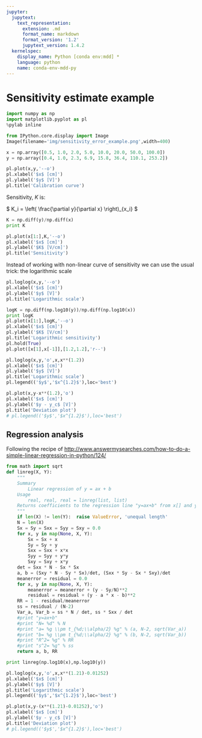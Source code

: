 ```yaml
---
jupyter:
  jupytext:
    text_representation:
      extension: .md
      format_name: markdown
      format_version: '1.2'
      jupytext_version: 1.4.2
  kernelspec:
    display_name: Python [conda env:mdd] *
    language: python
    name: conda-env-mdd-py
---
```


# Sensitivity estimate example

```python
import numpy as np
import matplotlib.pyplot as pl
%pylab inline

from IPython.core.display import Image 
Image(filename='img/sensitivity_error_example.png',width=400) 
```

```python
x = np.array([0.5, 1.0, 2.0, 5.0, 10.0, 20.0, 50.0, 100.0])
y = np.array([0.4, 1.0, 2.3, 6.9, 15.8, 36.4, 110.1, 253.2])
```

```python
pl.plot(x,y,'--o')
pl.xlabel('$x$ [cm]')
pl.ylabel('$y$ [V]')
pl.title('Calibration curve')
```

Sensitivity, $K$ is:

$ K_i  = \left( \frac{\partial y}{\partial x} \right)_{x_i} $

```python
K = np.diff(y)/np.diff(x)
print K
```

```python
pl.plot(x[1:],K,'--o')
pl.xlabel('$x$ [cm]')
pl.ylabel('$K$ [V/cm]')
pl.title('Sensitivity')
```

Instead of working with non-linear curve of sensitivity we can use the usual trick: the logarithmic scale

```python
pl.loglog(x,y,'--o')
pl.xlabel('$x$ [cm]')
pl.ylabel('$y$ [V]')
pl.title('Logarithmic scale')
```

```python
logK = np.diff(np.log10(y))/np.diff(np.log10(x))
print logK
pl.plot(x[1:],logK,'--o')
pl.xlabel('$x$ [cm]')
pl.ylabel('$K$ [V/cm]')
pl.title('Logarithmic sensitivity')
pl.hold(True)
pl.plot([x[1],x[-1]],[1.2,1.2],'r--')
```

```python
pl.loglog(x,y,'o',x,x**(1.2))
pl.xlabel('$x$ [cm]')
pl.ylabel('$y$ [V]')
pl.title('Logarithmic scale')
pl.legend(('$y$','$x^{1.2}$'),loc='best')
```

```python
pl.plot(x,y-x**(1.2),'o')
pl.xlabel('$x$ [cm]')
pl.ylabel('$y - y_c$ [V]')
pl.title('Deviation plot')
# pl.legend(('$y$','$x^{1.2}$'),loc='best')
```

## Regression analysis
Following the recipe of http://www.answermysearches.com/how-to-do-a-simple-linear-regression-in-python/124/

```python
from math import sqrt
def linreg(X, Y):
    """
    Summary
        Linear regression of y = ax + b
    Usage
        real, real, real = linreg(list, list)
    Returns coefficients to the regression line "y=ax+b" from x[] and y[], and R^2 Value
    """
    if len(X) != len(Y):  raise ValueError, 'unequal length'
    N = len(X)
    Sx = Sy = Sxx = Syy = Sxy = 0.0
    for x, y in map(None, X, Y):
        Sx = Sx + x
        Sy = Sy + y
        Sxx = Sxx + x*x
        Syy = Syy + y*y
        Sxy = Sxy + x*y
    det = Sxx * N - Sx * Sx
    a, b = (Sxy * N - Sy * Sx)/det, (Sxx * Sy - Sx * Sxy)/det
    meanerror = residual = 0.0
    for x, y in map(None, X, Y):
        meanerror = meanerror + (y - Sy/N)**2
        residual = residual + (y - a * x - b)**2
    RR = 1 - residual/meanerror
    ss = residual / (N-2)
    Var_a, Var_b = ss * N / det, ss * Sxx / det
    #print "y=ax+b"
    #print "N= %d" % N
    #print "a= %g \\pm t_{%d;\\alpha/2} %g" % (a, N-2, sqrt(Var_a))
    #print "b= %g \\pm t_{%d;\\alpha/2} %g" % (b, N-2, sqrt(Var_b))
    #print "R^2= %g" % RR
    #print "s^2= %g" % ss
    return a, b, RR
```

```python
print linreg(np.log10(x),np.log10(y))
```

```python
pl.loglog(x,y,'o',x,x**(1.21)-0.01252)
pl.xlabel('$x$ [cm]')
pl.ylabel('$y$ [V]')
pl.title('Logarithmic scale')
pl.legend(('$y$','$x^{1.2}$'),loc='best')
```

```python
pl.plot(x,y-(x**(1.21)-0.01252),'o')
pl.xlabel('$x$ [cm]')
pl.ylabel('$y - y_c$ [V]')
pl.title('Deviation plot')
# pl.legend(('$y$','$x^{1.2}$'),loc='best')
```
